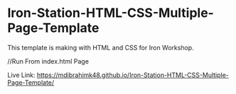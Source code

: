 # Iron-Station-HTML-CSS-Multiple-Page-Template
This template is making with HTML and CSS for Iron Workshop.


//Run From index.html Page

Live Link: https://mdibrahimk48.github.io/Iron-Station-HTML-CSS-Multiple-Page-Template/
